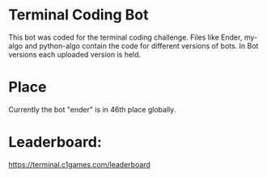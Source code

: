 # Terminal Coding Bot
This bot was coded for the terminal coding challenge. Files like Ender, my-algo and python-algo contain the code for different versions of bots. In Bot versions each uploaded version is held. 

# Place
Currently the bot "ender" is in 46th place globally. 
# Leaderboard:
https://terminal.c1games.com/leaderboard